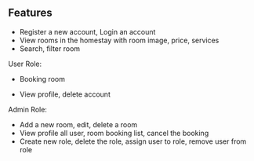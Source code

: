 ## Features

+ Register a new account, Login an account
+ View rooms in the homestay with room image, price, services
+ Search, filter room

User Role:

+ Booking room

+ View profile, delete account

Admin Role: 
+ Add a new room, edit, delete a room
+ View profile all user, room booking list, cancel the booking 
+ Create new role, delete the role, assign user to role, remove user from role
